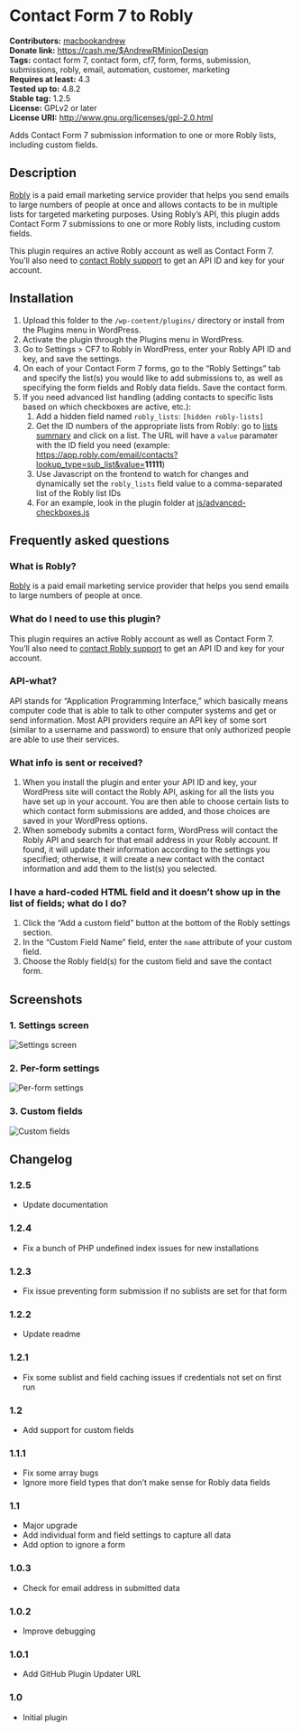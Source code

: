 # Contact Form 7 to Robly #
**Contributors:** [macbookandrew](https://profiles.wordpress.org/macbookandrew)  
**Donate link:** https://cash.me/$AndrewRMinionDesign  
**Tags:** contact form 7, contact form, cf7, form, forms, submission, submissions, robly, email, automation, customer, marketing  
**Requires at least:** 4.3  
**Tested up to:** 4.8.2  
**Stable tag:** 1.2.5  
**License:** GPLv2 or later  
**License URI:** http://www.gnu.org/licenses/gpl-2.0.html  

Adds Contact Form 7 submission information to one or more Robly lists, including custom fields.

## Description ##

[Robly](https://www.robly.com/) is a paid email marketing service provider that helps you send emails to large numbers of people at once and allows contacts to be in multiple lists for targeted marketing purposes. Using Robly’s API, this plugin adds Contact Form 7 submissions to one or more Robly lists, including custom fields.

This plugin requires an active Robly account as well as Contact Form 7. You’ll also need to <a href="mailto:support@robly.com?subject=API access">contact Robly support</a> to get an API ID and key for your account.

## Installation ##

1. Upload this folder to the `/wp-content/plugins/` directory or install from the Plugins menu in WordPress.
1. Activate the plugin through the Plugins menu in WordPress.
1. Go to Settings > CF7 to Robly in WordPress, enter your Robly API ID and key, and save the settings.
1. On each of your Contact Form 7 forms, go to the “Robly Settings” tab and specify the list(s) you would like to add submissions to, as well as specifying the form fields and Robly data fields. Save the contact form.
1. If you need advanced list handling (adding contacts to specific lists based on which checkboxes are active, etc.):
	1. Add a hidden field named `robly_lists`: `[hidden robly-lists]`
	1. Get the ID numbers of the appropriate lists from Robly: go to <a href="https://app.robly.com/email/lists/summary" target="_blank">lists summary</a> and click on a list. The URL will have a `value` paramater with the ID field you need (example: https://app.robly.com/email/contacts?lookup_type=sub_list&value=<strong>11111</strong>)
	1. Use Javascript on the frontend to watch for changes and dynamically set the `robly_lists` field value to a comma-separated list of the Robly list IDs
	1. For an example, look in the plugin folder at <a href="https://github.com/macbookandrew/cf7-robly/blob/master/js/advanced-checkboxes.js">js/advanced-checkboxes.js</a>

## Frequently asked questions ##

### What is Robly? ###

[Robly](https://www.robly.com/) is a paid email marketing service provider that helps you send emails to large numbers of people at once.

### What do I need to use this plugin? ###

This plugin requires an active Robly account as well as Contact Form 7. You’ll also need to <a href="mailto:support@robly.com?subject=API access">contact Robly support</a> to get an API ID and key for your account.

### API-what? ###

API stands for “Application Programming Interface,” which basically means computer code that is able to talk to other computer systems and get or send information. Most API providers require an API key of some sort (similar to a username and password) to ensure that only authorized people are able to use their services.

### What info is sent or received? ###

1. When you install the plugin and enter your API ID and key, your WordPress site will contact the Robly API, asking for all the lists you have set up in your account. You are then able to choose certain lists to which contact form submissions are added, and those choices are saved in your WordPress options.
1. When somebody submits a contact form, WordPress will contact the Robly API and search for that email address in your Robly account. If found, it will update their information according to the settings you specified; otherwise, it will create a new contact with the contact information and add them to the list(s) you selected.

### I have a hard-coded HTML field and it doesn’t show up in the list of fields; what do I do? ###

1. Click the “Add a custom field” button at the bottom of the Robly settings section.
1. In the “Custom Field Name” field, enter the `name` attribute of your custom field.
1. Choose the Robly field(s) for the custom field and save the contact form.

## Screenshots ##

### 1. Settings screen ###
![Settings screen](http://ps.w.org/cf7-robly/assets/screenshot-1.png)

### 2. Per-form settings ###
![Per-form settings](http://ps.w.org/cf7-robly/assets/screenshot-2.png)

### 3. Custom fields ###
![Custom fields](http://ps.w.org/cf7-robly/assets/screenshot-3.png)


## Changelog ##

### 1.2.5 ###
 * Update documentation

### 1.2.4 ###
 * Fix a bunch of PHP undefined index issues for new installations

### 1.2.3 ###
 * Fix issue preventing form submission if no sublists are set for that form

### 1.2.2 ###
 * Update readme

### 1.2.1 ###
 * Fix some sublist and field caching issues if credentials not set on first run

### 1.2 ###
 * Add support for custom fields

### 1.1.1 ###
 * Fix some array bugs
 * Ignore more field types that don’t make sense for Robly data fields

### 1.1 ###
 * Major upgrade
 * Add individual form and field settings to capture all data
 * Add option to ignore a form

### 1.0.3 ###
 * Check for email address in submitted data

### 1.0.2 ###

 * Improve debugging

### 1.0.1 ###

 * Add GitHub Plugin Updater URL

### 1.0 ###

 * Initial plugin
